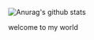 ![Anurag's github stats](https://github-readme-stats.vercel.app/api?username=zj-dreamly&show_icons=true)

welcome to my world
